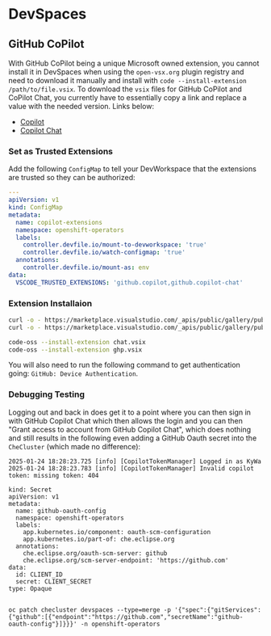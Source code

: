 # DevSpaces

## GitHub CoPilot
With GitHub CoPilot being a unique Microsoft owned extension, you cannot install it in DevSpaces when using the `open-vsx.org` plugin registry and need to download it manually and install with `code --install-extension /path/to/file.vsix`. To download the `vsix` files for GitHub CoPilot and CoPilot Chat, you currently have to essentially copy a link and replace a value with the needed version. Links below:

* [Copilot](https://marketplace.visualstudio.com/_apis/public/gallery/publishers/GitHub/vsextensions/copilot/1.221.1043/vspackage)
* [Copilot Chat](https://marketplace.visualstudio.com/_apis/public/gallery/publishers/GitHub/vsextensions/copilot-chat/0.19.2024080501/vspackage)

### Set as Trusted Extensions
Add the following `ConfigMap` to tell your DevWorkspace that the extensions are trusted so they can be authorized:

```yaml
---
apiVersion: v1
kind: ConfigMap
metadata:
  name: copilot-extensions
  namespace: openshift-operators
  labels:
    controller.devfile.io/mount-to-devworkspace: 'true'
    controller.devfile.io/watch-configmap: 'true'
  annotations:
    controller.devfile.io/mount-as: env
data:
  VSCODE_TRUSTED_EXTENSIONS: 'github.copilot,github.copilot-chat'
```

### Extension Installaion
```sh
curl -o - https://marketplace.visualstudio.com/_apis/public/gallery/publishers/GitHub/vsextensions/copilot-chat/0.19.2024080501/vspackage | gunzip > chat.vsix
curl -o - https://marketplace.visualstudio.com/_apis/public/gallery/publishers/GitHub/vsextensions/copilot/1.221.1043/vspackage | gunzip > ghp.vsix

code-oss --install-extension chat.vsix
code-oss --install-extension ghp.vsix
```

You will also need to run the following command to get authentication going: `GitHub: Device Authentication`.

### Debugging Testing
Logging out and back in does get it to a point where you can then sign in with GitHub Copilot Chat which then allows the login and you can then "Grant access to account from GitHub Copilot Chat", which does nothing and still results in the following even adding a GitHub Oauth secret into the `CheCluster` (which made no difference):

```
2025-01-24 18:28:23.725 [info] [CopilotTokenManager] Logged in as KyWa
2025-01-24 18:28:23.783 [info] [CopilotTokenManager] Invalid copilot token: missing token: 404 

kind: Secret
apiVersion: v1
metadata:
  name: github-oauth-config
  namespace: openshift-operators
  labels:
    app.kubernetes.io/component: oauth-scm-configuration
    app.kubernetes.io/part-of: che.eclipse.org
  annotations:
    che.eclipse.org/oauth-scm-server: github
    che.eclipse.org/scm-server-endpoint: 'https://github.com'
data:
  id: CLIENT_ID
  secret: CLIENT_SECRET
type: Opaque


oc patch checluster devspaces --type=merge -p '{"spec":{"gitServices":{"github":[{"endpoint":"https://github.com","secretName":"github-oauth-config"}]}}}' -n openshift-operators
```
